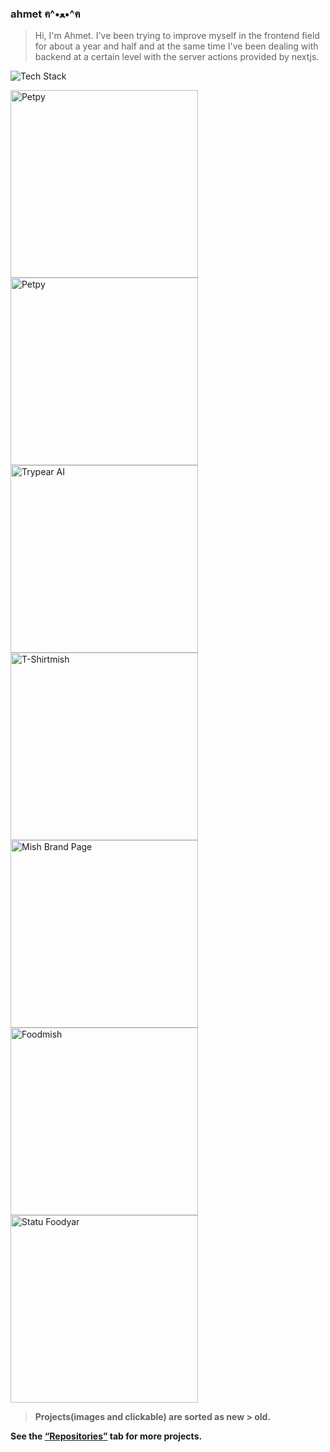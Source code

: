 
### ahmet ฅ^•ﻌ•^ฅ

> Hi, I'm Ahmet. I've been trying to improve myself in the frontend field for about a year and half and at the same time I've been dealing with backend at a certain level with the server actions provided by nextjs.

![Tech Stack](https://skillicons.dev/icons?i=nextjs,react,tailwind,nodejs,express)

<p>
  <a href="https://menning.vercel.app/">
    <img src="https://iili.io/2E3q8bI.md.png" alt="Petpy" width="300"  />
  </a>
  <a href="https://petpy.vercel.app/">
    <img src="https://iili.io/2Fzxghg.md.png" alt="Petpy" width="300"  />
  </a>
  <a href="https://trypearai.vercel.app/">
    <img src="https://iili.io/2FzxwEx.md.png" alt="Trypear AI" width="300"  />
  </a>
  <a href="https://tshirtmish.netlify.app/">
    <img src="https://iili.io/2FzxEk7.md.png" alt="T-Shirtmish" width="300"  />
  </a>
   <a href="https://brand-page-mish.vercel.app/">
    <img src="https://iili.io/2Fzx022.md.png" alt="Mish Brand Page" width="300"  />
  </a>
  <a href="https://foodmish.vercel.app/?kategori=tumu">
    <img src="https://iili.io/2Fzxe2V.md.png" alt="Foodmish" width="300"  />
  </a>
  <a href="https://statu-foodyar.vercel.app/">
    <img src="https://iili.io/2FzxkYB.md.png" alt="Statu Foodyar" width="300" />
  </a>
</p>

> **Projects(images and clickable) are sorted as new > old.**

**See the [“Repositories”](https://github.com/ahmeetmish?tab=repositories "“Repositories”") tab for more projects.**
